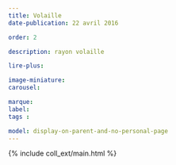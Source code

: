 ```yaml
---
title: Volaille
date-publication: 22 avril 2016

order: 2

description: rayon volaille

lire-plus: 

image-miniature: 
carousel: 

marque: 
label:
tags : 

model: display-on-parent-and-no-personal-page
---
```


<!-- ******************************** -->
<!-- **** début contenu détaillé **** -->



<!-- **** fin contenu détaillé **** -->
<!-- ****************************** -->
<!--fin-excerpt-->

{% include coll_ext/main.html %}
